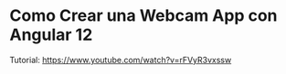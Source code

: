 # Como Crear una Webcam App con Angular 12 

Tutorial: https://www.youtube.com/watch?v=rFVyR3vxssw 
